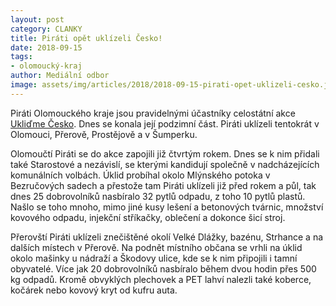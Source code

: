 ```yaml
---
layout: post
category: CLANKY
title: Piráti opět uklízeli Česko!
date: 2018-09-15
tags: 
- olomoucký-kraj
author: Mediální odbor
image: assets/img/articles/2018/2018-09-15-pirati-opet-uklizeli-cesko.jpg  #751x422 pixelu
---
```

Piráti Olomouckého kraje jsou pravidelnými účastníky celostátní akce [Ukliďme Česko](https://www.uklidmecesko.cz/). Dnes se konala její podzimní část. Piráti uklízeli tentokrát v Olomouci, Přerově, Prostějově a v Šumperku.

Olomoučtí Piráti se do akce zapojili již čtvrtým rokem. Dnes se k nim přidali také Starostové a nezávislí, se kterými kandidují společně v nadcházejících komunálních volbách. Úklid probíhal okolo Mlýnského potoka v Bezručových sadech a přestože tam Piráti uklízeli již před rokem a půl, tak dnes 25 dobrovolníků nasbíralo 32 pytlů odpadu, z toho 10 pytlů plastů. Našlo se toho mnoho, mimo jiné kusy lešení a betonových tvárnic, množství kovového odpadu, injekční stříkačky, oblečení a dokonce šicí stroj.

Přerovští Piráti uklízeli znečištěné okolí Velké Dlážky, bazénu, Strhance a na dalších místech v Přerově. Na podnět místního občana se vrhli na úklid okolo mašinky u nádraží a Škodovy ulice, kde se k nim připojili i tamní obyvatelé. Více jak 20 dobrovolníků nasbíralo během dvou hodin přes 500 kg odpadů. Kromě obvyklých plechovek a PET lahví nalezli také koberce, kočárek nebo kovový kryt od kufru auta.
